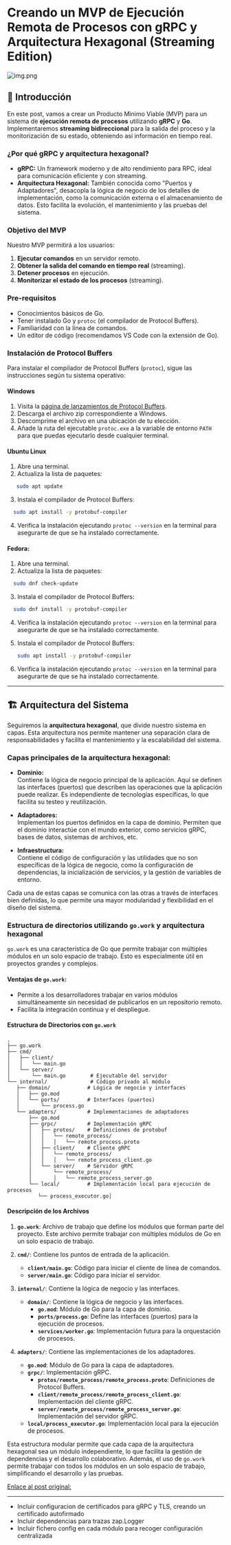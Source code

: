 # **Creando un MVP de Ejecución Remota de Procesos con gRPC y Arquitectura Hexagonal (Streaming Edition)**

![img.png](docs/resources/img.png)

## 🎯 **Introducción**

En este post, vamos a crear un Producto Mínimo Viable (MVP) para un sistema de **ejecución remota de procesos** utilizando **gRPC** y **Go**. Implementaremos **streaming bidireccional** para la salida del proceso y la monitorización de su estado, obteniendo así información en tiempo real.

### **¿Por qué gRPC y arquitectura hexagonal?**

- **gRPC:** Un framework moderno y de alto rendimiento para RPC, ideal para comunicación eficiente y con streaming.
- **Arquitectura Hexagonal:** También conocida como "Puertos y Adaptadores", desacopla la lógica de negocio de los detalles de implementación, como la comunicación externa o el almacenamiento de datos. Esto facilita la evolución, el mantenimiento y las pruebas del sistema.

### **Objetivo del MVP**

Nuestro MVP permitirá a los usuarios:

1. **Ejecutar comandos** en un servidor remoto.
2. **Obtener la salida del comando en tiempo real** (streaming).
3. **Detener procesos** en ejecución.
4. **Monitorizar el estado de los procesos** (streaming).

### **Pre-requisitos**

- Conocimientos básicos de Go.
- Tener instalado Go y `protoc` (el compilador de Protocol Buffers).
- Familiaridad con la línea de comandos.
- Un editor de código (recomendamos VS Code con la extensión de Go).

### **Instalación de Protocol Buffers**

Para instalar el compilador de Protocol Buffers (`protoc`), sigue las instrucciones según tu sistema operativo:

#### **Windows**
1. Visita la [página de lanzamientos de Protocol Buffers](https://github.com/protocolbuffers/protobuf/releases).
2. Descarga el archivo zip correspondiente a Windows.
3. Descomprime el archivo en una ubicación de tu elección.
4. Añade la ruta del ejecutable `protoc.exe` a la variable de entorno `PATH` para que puedas ejecutarlo desde cualquier terminal.

#### **Ubuntu Linux**
1. Abre una terminal.
2. Actualiza la lista de paquetes:
```bash
   sudo apt update
```
3. Instala el compilador de Protocol Buffers:
```bash
  sudo apt install -y protobuf-compiler
```
4. Verifica la instalación ejecutando `protoc --version` en la terminal para asegurarte de que se ha instalado correctamente.
#### **Fedora:**
1. Abre una terminal.
2. Actualiza la lista de paquetes:
```bash
  sudo dnf check-update
```
3. Instala el compilador de Protocol Buffers:
```bash
  sudo dnf install -y protobuf-compiler
```
4. Verifica la instalación ejecutando `protoc --version` en la terminal para asegurarte de que se ha instalado correctamente.

3. Instala el compilador de Protocol Buffers:
   ```bash
   sudo apt install -y protobuf-compiler
   ```
4. Verifica la instalación ejecutando `protoc --version` en la terminal para asegurarte de que se ha instalado correctamente.

---

## 🏗️ **Arquitectura del Sistema**

Seguiremos la **arquitectura hexagonal**, que divide nuestro sistema en capas. Esta arquitectura nos permite mantener una separación clara de responsabilidades y facilita el mantenimiento y la escalabilidad del sistema.

### **Capas principales de la arquitectura hexagonal:**

- **Dominio:**  
  Contiene la lógica de negocio principal de la aplicación. Aquí se definen las interfaces (puertos) que describen las operaciones que la aplicación puede realizar. Es independiente de tecnologías específicas, lo que facilita su testeo y reutilización.

- **Adaptadores:**  
  Implementan los puertos definidos en la capa de dominio. Permiten que el dominio interactúe con el mundo exterior, como servicios gRPC, bases de datos, sistemas de archivos, etc.

- **Infraestructura:**  
  Contiene el código de configuración y las utilidades que no son específicas de la lógica de negocio, como la configuración de dependencias, la inicialización de servicios, y la gestión de variables de entorno.

Cada una de estas capas se comunica con las otras a través de interfaces bien definidas, lo que permite una mayor modularidad y flexibilidad en el diseño del sistema.

### **Estructura de directorios utilizando `go.work` y arquitectura hexagonal**

`go.work` es una característica de Go que permite trabajar con múltiples módulos en un solo espacio de trabajo. Esto es especialmente útil en proyectos grandes y complejos.

#### **Ventajas de `go.work`:**
- Permite a los desarrolladores trabajar en varios módulos simultáneamente sin necesidad de publicarlos en un repositorio remoto.
- Facilita la integración continua y el despliegue.

#### Estructura de Directorios con `go.work`

```
.
├── go.work
├── cmd/
│   ├── client/
│   │   └── main.go
│   └── server/
│       └── main.go        # Ejecutable del servidor
└── internal/              # Código privado al módulo
   ├── domain/            # Lógica de negocio y interfaces
   │   ├── go.mod
   │   └── ports/         # Interfaces (puertos)
   │       └── process.go      
   └── adapters/          # Implementaciones de adaptadores
       ├── go.mod
       ├── grpc/          # Implementación gRPC
       │   ├── protos/    # Definiciones de protobuf
       │   │   └── remote_process/
       │   │   │   └── remote_process.proto
       │   ├── client/    # Cliente gRPC
       │   │   └── remote_process/
       │   │   │   └── remote_process_client.go
       │   └── server/    # Servidor gRPC
       │       └── remote_process/
       │       │   └── remote_process_server.go
       └── local/         # Implementación local para ejecución de procesos
          └── process_executor.go│   
```

#### **Descripción de los Archivos**

1. **`go.work`**: Archivo de trabajo que define los módulos que forman parte del proyecto. Este archivo permite trabajar con múltiples módulos de Go en un solo espacio de trabajo.

2. **`cmd/`**: Contiene los puntos de entrada de la aplicación.
    - **`client/main.go`**: Código para iniciar el cliente de línea de comandos.
    - **`server/main.go`**: Código para iniciar el servidor.

3. **`internal/`**: Contiene la lógica de negocio y las interfaces.
    - **`domain/`**: Contiene la lógica de negocio y las interfaces.
        - **`go.mod`**: Módulo de Go para la capa de dominio.
        - **`ports/process.go`**: Define las interfaces (puertos) para la ejecución de procesos.
        - **`services/worker.go`**: Implementación futura para la orquestación de procesos.

4. **`adapters/`**: Contiene las implementaciones de los adaptadores.
    - **`go.mod`**: Módulo de Go para la capa de adaptadores.
    - **`grpc/`**: Implementación gRPC.
        - **`protos/remote_process/remote_process.proto`**: Definiciones de Protocol Buffers.
        - **`client/remote_process/remote_process_client.go`**: Implementación del cliente gRPC.
        - **`server/remote_process/remote_process_server.go`**: Implementación del servidor gRPC.
    - **`local/process_executor.go`**: Implementación local para la ejecución de procesos.

Esta estructura modular permite que cada capa de la arquitectura hexagonal sea un módulo independiente, lo que facilita la gestión de dependencias y el desarrollo colaborativo. Además, el uso de `go.work` permite trabajar con todos los módulos en un solo espacio de trabajo, simplificando el desarrollo y las pruebas.

[Enlace al post original:](https://medium.com/@rubentxu/creando-un-mvp-de-ejecuci%C3%B3n-remota-de-procesos-con-grpc-y-arquitectura-hexagonal-f0daa1e33c17)


---

- Incluir configuracion de certificados para gRPC y TLS, creando un certificado autofirmado
- Incluir dependencias para trazas zap.Logger
- Incluir fichero config en cada módulo para recoger configuración centralizada